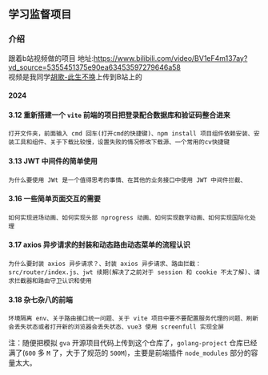 ## 学习监督项目

### 介绍

跟着b站视频做的项目 地址:https://www.bilibili.com/video/BV1eF4m137ay?vd_source=5355451375e90ea63453597279646a58  
视频是我同学[胡歌-此生不换](https://gitee.com/ax020913)上传到B站上的 
#### 2024

#### 3.12 重新搭建一个 `vite` 前端的项目把登录配合数据库和验证码整合进来

```
打开文件夹，前面输入 cmd 回车(打开cmd的快捷键)、npm install 项目组件依赖安装、安装工具和组件、关于下载比较慢，设置失败的情况修改下载源、一个常用的cv快捷键
```

#### 3.13 JWT 中间件的简单使用

```
为什么要使用 JWt 是一个值得思考的事情、在其他的业务接口中使用 JWT 中间件拦截、
```

#### 3.16 一些简单页面交互的需要

```
如何实现进场动画、如何实现头部 nprogress 动画、如何实现数字动画、如何实现国际化处理
```

#### 3.17 axios 异步请求的封装和动态路由动态菜单的流程认识

```
为什么要封装 axios 异步请求？、封装 axios 异步请求、路由拦截：src/router/index.js、jwt 续期(解决了之前对于 session 和 cookie 不太了解)、请求拦截器和路由守卫认识和使用
```

#### 3.18 杂七杂八的前端

```
环境隔离 env、关于路由接口统一问题、关于 vite 项目中要不要配置服务代理的问题、刷新会丢失状态或者打开新的浏览器会丢失状态、vue3 使用 screenfull 实现全屏
```

注：随便把模拟 `gva` 开源项目代码上传到这个仓库了，`golang-project` 仓库已经满了(`600` 多 `M` 了，大于了规范的 `500M`)，主要是前端插件 `node_modules` 部分的容量太大。
